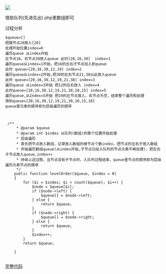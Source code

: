 ![](https://note.youdao.com/yws/api/personal/file/D4402038ED8A4F9684B3663D7D590D6F?method=download&shareKey=05a7c114454ddefa0d824f750cf6987b)

借助队列(先进先出) php里数组即可

过程分析
```
$queue=[]
把跟节点20放入[20] 
处理开始位置index=0
遍历queue 从index开始
左节点16，右节点30放入queue 此时[20,16,30]  index=1
遍历queue从index=1开始，把16的左右子节点加入到queue
此时 queue=[20,16,30,12,19] index=2
遍历queue从index=2开始,把30的左右节点21,38以此放入queue
此时 queue=[20,16,30,12,19,21,38] index=3
遍历queue 从index=3开始 把12的左右放入 index=4
此时queue=[20,16,30,12,19,21,38,10,15] index=5
遍历queue,从Index=5开始 把19的左节点放入，右节点为空，结束整个遍历和处理
得到queue=[20,16,30,12,19,21,38,10,15,18]
queue里元素的顺序即为层级遍历的顺序



```
```
 /**
     * @param $queue
     * @param int $index 从队列(数组)的那个位置开始处理
     * 层级遍历
     * 首先把节点放入数组，记录放入数组的根节点个数index，把节点的左右子放入数组
     * 开始遍历数组queue(从index开始,子节点已经入队列的节点元素不再处理)，把左右子节点放入queue,index++
     * 持续上述过程，当节点没有子节点时，入队列过程结束，queue里节点的顺序即为层级遍历元素节点的顺序
     */
    public function levelOrder($queue, $index = 0)
    {
        for ($i = $index; $i < count($queue); $i++) {
            $node = $queue[$i];
            if ($node->left) {
                $queue[] = $node->left;
            } else {
                return $queue;
            }
            if ($node->right) {
                $queue[] = $node->right;
            } else {
                return $queue;
            }
            $index++;
        }
        return $queue;

    }
  
```
[完整代码](https://github.com/hkui/algo_practice/blob/master/php/09_tree/levelOrder.php)